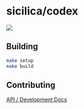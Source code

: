 # sicilica/codex

![](https://github.com/sicilica/codex/workflows/CI/badge.svg)

## Building

```bash
make setup
make build
```

## Contributing

[API / Development Docs](src/README.md)
